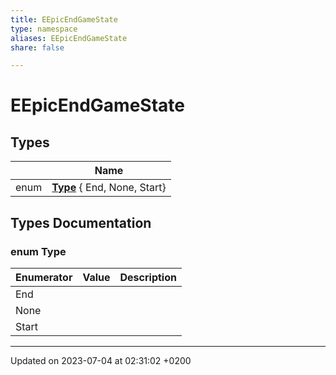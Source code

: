 ```yaml
---
title: EEpicEndGameState
type: namespace
aliases: EEpicEndGameState
share: false

---
```


# EEpicEndGameState



## Types

|                | Name           |
| -------------- | -------------- |
| enum| **[Type](/docs/SDK/Source/Namespaces/namespaceEEpicEndGameState.md#enum-type)** { End, None, Start} |

## Types Documentation

### enum Type

| Enumerator | Value | Description |
| ---------- | ----- | ----------- |
| End | |   |
| None | |   |
| Start | |   |









-------------------------------

Updated on 2023-07-04 at 02:31:02 +0200